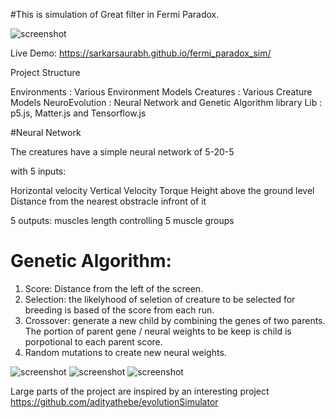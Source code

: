 
#This is simulation of Great filter in Fermi Paradox.

![screenshot](https://github.com/sarkarsaurabh/fermi_paradox_sim/blob/master/screenshots/Screen%20Shot%202018-06-13%20at%204.52.42%20PM.png)


Live Demo: https://sarkarsaurabh.github.io/fermi_paradox_sim/

Project Structure

Environments : Various Environment Models
Creatures : Various Creature Models
NeuroEvolution : Neural Network and Genetic Algorithm library
Lib : p5.js, Matter.js and Tensorflow.js


#Neural Network

The creatures have a simple neural network of 5-20-5

with 5 inputs:

Horizontal velocity
Vertical Velocity
Torque
Height above the ground level
Distance from the nearest obstracle infront of it

5 outputs:
muscles length controlling 5 muscle groups

# Genetic Algorithm:
1. Score: Distance from the left of the screen.
2. Selection: the likelyhood of seletion of creature to be selected for breeding is based of the score from each run.
3. Crossover: generate a new child by combining the genes of two parents. The portion of parent gene / neural weights to be keep is child is porpotional to each parent score.
4. Random mutations to create new neural weights.



![screenshot](https://github.com/sarkarsaurabh/fermi_paradox_sim/blob/master/screenshots/Jun-13-2018%2017-03-12.gif)
![screenshot](https://github.com/sarkarsaurabh/fermi_paradox_sim/blob/master/screenshots/Jun-13-2018%2017-29-22.gif)
![screenshot](https://github.com/sarkarsaurabh/fermi_paradox_sim/blob/master/screenshots/Jun-13-2018%2017-30-04.gif)




Large parts of the project are inspired by an interesting project
https://github.com/adityathebe/evolutionSimulator
